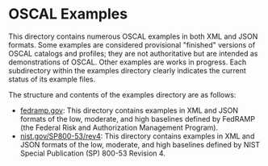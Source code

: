 # OSCAL Examples

This directory contains numerous OSCAL examples in both XML and JSON formats. Some examples are considered provisional "finished" versions of OSCAL catalogs and profiles; they are not authoritative but are intended as demonstrations of OSCAL. Other examples are works in progress. Each subdirectory within the examples directory clearly indicates the current status of its example files.

The structure and contents of the examples directory are as follows:

 * [fedramp.gov](fedramp.gov): This directory contains examples in XML and JSON formats of the low, moderate, and high baselines defined by FedRAMP (the Federal Risk and Authorization Management Program).
 * [nist.gov/SP800-53/rev4](nist.gov/SP800-53/rev4): This directory contains examples in XML and JSON formats of the low, moderate, and high baselines defined by NIST Special Publication (SP) 800-53 Revision 4.

